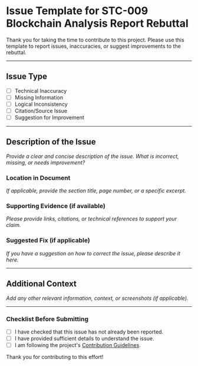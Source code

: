 # Issue Template for STC-009 Blockchain Analysis Report Rebuttal

Thank you for taking the time to contribute to this project. Please use this template to report issues, inaccuracies, or suggest improvements to the rebuttal.

---

## **Issue Type**

- [ ] Technical Inaccuracy
- [ ] Missing Information
- [ ] Logical Inconsistency
- [ ] Citation/Source Issue
- [ ] Suggestion for Improvement

---

## **Description of the Issue**

_Provide a clear and concise description of the issue. What is incorrect, missing, or needs improvement?_

### **Location in Document**
_If applicable, provide the section title, page number, or a specific excerpt._

### **Supporting Evidence (if available)**
_Please provide links, citations, or technical references to support your claim._

### **Suggested Fix (if applicable)**
_If you have a suggestion on how to correct the issue, please describe it here._

---

## **Additional Context**
_Add any other relevant information, context, or screenshots (if applicable)._

---

### **Checklist Before Submitting**
- [ ] I have checked that this issue has not already been reported.
- [ ] I have provided sufficient details to understand the issue.
- [ ] I am following the project's [Contribution Guidelines](CONTRIBUTING.md).

Thank you for contributing to this effort!
